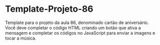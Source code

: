 # Template-Projeto-86
Template para o projeto da aula 86, denominado cartão de aniversário. Você deve completar o código HTML criando um botão que ativa a mensagem e completar os códigos no JavaScript para enviar a imagens e tocar a música.
